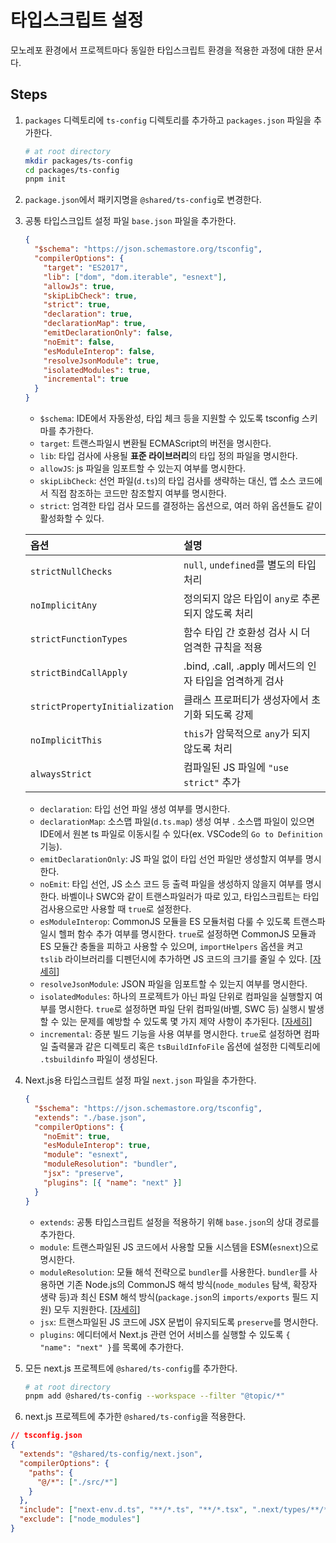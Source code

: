 # 타입스크립트 설정

모노레포 환경에서 프로젝트마다 동일한 타입스크립트 환경을 적용한 과정에 대한 문서다.

## Steps

1. `packages` 디렉토리에 `ts-config` 디렉토리를 추가하고 `packages.json` 파일을 추가한다.

   ```bash
   # at root directory
   mkdir packages/ts-config
   cd packages/ts-config
   pnpm init
   ```

2. `package.json`에서 패키지명을 `@shared/ts-config`로 변경한다.

3. 공통 타입스크입트 설정 파일 `base.json` 파일을 추가한다.

   ```json
   {
     "$schema": "https://json.schemastore.org/tsconfig",
     "compilerOptions": {
       "target": "ES2017",
       "lib": ["dom", "dom.iterable", "esnext"],
       "allowJs": true,
       "skipLibCheck": true,
       "strict": true,
       "declaration": true,
       "declarationMap": true,
       "emitDeclarationOnly": false,
       "noEmit": false,
       "esModuleInterop": false,
       "resolveJsonModule": true,
       "isolatedModules": true,
       "incremental": true
     }
   }
   ```

   - `$schema`: IDE에서 자동완성, 타입 체크 등을 지원할 수 있도록 tsconfig 스키마를 추가한다.
   - `target`: 트랜스파일시 변환될 ECMAScript의 버전을 명시한다.
   - `lib`: 타입 검사에 사용될 **표준 라이브러리**의 타입 정의 파일을 명시한다.
   - `allowJS`: js 파일을 임포트할 수 있는지 여부를 명시한다.
   - `skipLibCheck`: 선언 파일(`d.ts`)의 타입 검사를 생략하는 대신, 앱 소스 코드에서 직접 참조하는 코드만 참조할지 여부를 명시한다.
   - `strict`: 엄격한 타입 검사 모드를 결정하는 옵션으로, 여러 하위 옵션들도 같이 활성화할 수 있다.

   | 옵션                           | 설명                                                    |
   | :----------------------------- | :------------------------------------------------------ |
   | `strictNullChecks`             | `null`, `undefined`를 별도의 타입 처리                  |
   | `noImplicitAny`                | 정의되지 않은 타입이 `any`로 추론되지 않도록 처리       |
   | `strictFunctionTypes`          | 함수 타입 간 호환성 검사 시 더 엄격한 규칙을 적용       |
   | `strictBindCallApply`          | .bind, .call, .apply 메서드의 인자 타입을 엄격하게 검사 |
   | `strictPropertyInitialization` | 클래스 프로퍼티가 생성자에서 초기화 되도록 강제         |
   | `noImplicitThis`               | `this`가 암묵적으로 `any`가 되지 않도록 처리            |
   | `alwaysStrict`                 | 컴파일된 JS 파일에 `"use strict"` 추가                  |
   - `declaration`: 타입 선언 파일 생성 여부를 명시한다.
   - `declarationMap`: 소스맵 파일(`d.ts.map`) 생성 여부 . 소스맵 파일이 있으면 IDE에서 원본 ts 파일로 이동시킬 수 있다(ex. VSCode의 `Go to Definition` 기능).
   - `emitDeclarationOnly`: JS 파일 없이 타입 선언 파일만 생성할지 여부를 명시한다.
   - `noEmit`: 타입 선언, JS 소스 코드 등 출력 파일을 생성하지 않을지 여부를 명시한다. 바벨이나 SWC와 같이 트랜스파일러가 따로 있고, 타입스크립트는 타입 검사용으로만 사용할 때 `true`로 설정한다.
   - `esModuleInterop`: CommonJS 모듈을 ES 모듈처럼 다룰 수 있도록 트랜스파일시 헬퍼 함수 추가 여부를 명시한다. `true`로 설정하면 CommonJS 모듈과 ES 모듈간 충돌을 피하고 사용할 수 있으며, `importHelpers` 옵션을 켜고 `tslib` 라이브러리를 디펜던시에 추가하면 JS 코드의 크기를 줄일 수 있다. [[자세히](https://www.typescriptlang.org/ko/tsconfig/#esModuleInterop)]
   - `resolveJsonModule`: JSON 파일을 임포트할 수 있는지 여부를 명시한다.
   - `isolatedModules`: 하나의 프로젝트가 아닌 파일 단위로 컴파일을 실행할지 여부를 명시한다. `true`로 설정하면 파일 단위 컴파일(바벨, SWC 등) 실행시 발생할 수 있는 문제를 예방할 수 있도록 몇 가지 제약 사항이 추가된다. [[자세히](https://www.typescriptlang.org/ko/tsconfig/#isolatedModules)]
   - `incremental`: 증분 빌드 기능을 사용 여부를 명시한다. `true`로 설정하면 컴파일 출력물과 같은 디렉토리 혹은 `tsBuildInfoFile` 옵션에 설정한 디렉토리에 `.tsbuildinfo` 파일이 생성된다.

4. Next.js용 타입스크립트 설정 파일 `next.json` 파일을 추가한다.

   ```json
   {
     "$schema": "https://json.schemastore.org/tsconfig",
     "extends": "./base.json",
     "compilerOptions": {
       "noEmit": true,
       "esModuleInterop": true,
       "module": "esnext",
       "moduleResolution": "bundler",
       "jsx": "preserve",
       "plugins": [{ "name": "next" }]
     }
   }
   ```

   - `extends`: 공통 타입스크립트 설정을 적용하기 위해 `base.json`의 상대 경로를 추가한다.
   - `module`: 트랜스파일된 JS 코드에서 사용할 모듈 시스템을 ESM(`esnext`)으로 명시한다.
   - `moduleResolution`: 모듈 해석 전략으로 `bundler`를 사용한다. `bundler`를 사용하면 기존 Node.js의 CommonJS 해석 방식(`node_modules` 탐색, 확장자 생략 등)과 최신 ESM 해석 방식(`package.json`의 `imports/exports` 필드 지원) 모두 지원한다. [[자세히](https://www.typescriptlang.org/docs/handbook/modules/reference.html#bundler)]
   - `jsx`: 트랜스파일된 JS 코드에 JSX 문법이 유지되도록 `preserve`를 명시한다.
   - `plugins`: 에디터에서 Next.js 관련 언어 서비스를 실행할 수 있도록 `{ "name": "next" }`를 목록에 추가한다.

5. 모든 next.js 프로젝트에 `@shared/ts-config`를 추가한다.

   ```bash
   # at root directory
   pnpm add @shared/ts-config --workspace --filter "@topic/*"
   ```

6. next.js 프로젝트에 추가한 `@shared/ts-config`을 적용한다.

```json
// tsconfig.json
{
  "extends": "@shared/ts-config/next.json",
  "compilerOptions": {
    "paths": {
      "@/*": ["./src/*"]
    }
  },
  "include": ["next-env.d.ts", "**/*.ts", "**/*.tsx", ".next/types/**/*.ts"],
  "exclude": ["node_modules"]
}
```
